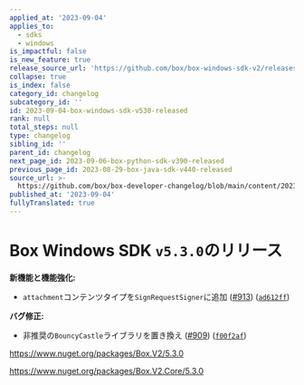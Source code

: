```yaml
---
applied_at: '2023-09-04'
applies_to:
  - sdks
  - windows
is_impactful: false
is_new_feature: true
release_source_url: 'https://github.com/box/box-windows-sdk-v2/releases/tag/v5.3.0'
collapse: true
is_index: false
category_id: changelog
subcategory_id: ''
id: 2023-09-04-box-windows-sdk-v530-released
rank: null
total_steps: null
type: changelog
sibling_id: ''
parent_id: changelog
next_page_id: 2023-09-06-box-python-sdk-v390-released
previous_page_id: 2023-08-29-box-java-sdk-v440-released
source_url: >-
  https://github.com/box/box-developer-changelog/blob/main/content/2023/09-04-box-windows-sdk-v530-released.md
published_at: '2023-09-04'
fullyTranslated: true
---
```

# Box Windows SDK `v5.3.0`のリリース

**新機能と機能強化:**

* `attachment`コンテンツタイプを`SignRequestSigner`に追加 ([#913][1]) ([`ad612ff`][2])

**バグ修正:**

* 非推奨の`BouncyCastle`ライブラリを置き換え ([#909][3]) ([`f00f2af`][4])

<https://www.nuget.org/packages/Box.V2/5.3.0>

<https://www.nuget.org/packages/Box.V2.Core/5.3.0>

[1]: https://github.com/box/box-windows-sdk-v2/issues/913

[2]: https://github.com/box/box-windows-sdk-v2/commit/ad612ffc7821a9ecbc180e3dbeefe16d3e397820

[3]: https://github.com/box/box-windows-sdk-v2/issues/909

[4]: https://github.com/box/box-windows-sdk-v2/commit/f00f2af9c5277b42e6a62060c1b0229ecff0203e
